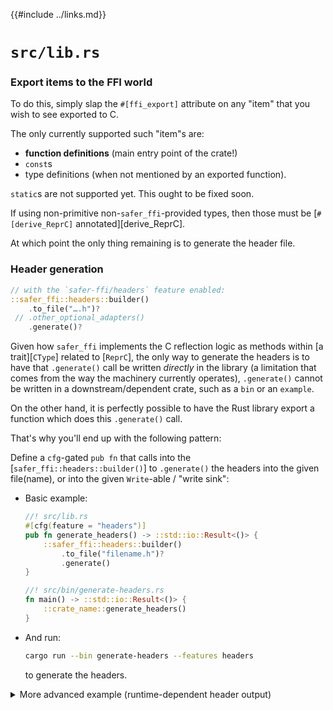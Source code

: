 {{#include ../links.md}}

# `src/lib.rs`

### Export items to the FFI world

To do this, simply slap the `#[ffi_export]` attribute on any "item" that you
wish to see exported to C.

The only currently supported such "item"s are:

  - **function definitions** (main entry point of the crate!)
  - `const`s
  - type definitions (when not mentioned by an exported function).

<div class="warning">

`static`s are not supported yet. This ought to be fixed soon.

</div>

If using non-primitive non-`safer_ffi`-provided types, then those must be
[`#[derive_ReprC]` annotated][derive_ReprC].

At which point the only thing remaining is to generate the header file.

### Header generation

```rust ,ignore
// with the `safer-ffi/headers` feature enabled:
::safer_ffi::headers::builder()
    .to_file("….h")?
 // .other_optional_adapters()
    .generate()?
```

<div class="warning">

Given how `safer_ffi` implements the C reflection logic as methods within
[a trait][`CType`] related to [`ReprC`], the only way to generate the headers
is to have that `.generate()` call be written _directly_ in the library
(a limitation that comes from the way the machinery currently operates),
`.generate()` cannot be written in a downstream/dependent crate, such as a `bin`
or an `example`.

</div>

On the other hand, it is perfectly possible to have the Rust library export a
function which does this `.generate()` call.

That's why you'll end up with the following pattern:

Define a `cfg`-gated `pub fn` that calls into the
[`safer_ffi::headers::builder()`] to `.generate()` the headers into the given
file(name), or into the given `Write`-able / "write sink":

  - Basic example:

    ```rust ,norun
    //! src/lib.rs
    #[cfg(feature = "headers")]
    pub fn generate_headers() -> ::std::io::Result<()> {
        ::safer_ffi::headers::builder()
            .to_file("filename.h")?
            .generate()
    }
    ```

    ```rust ,norun
    //! src/bin/generate-headers.rs
    fn main() -> ::std::io::Result<()> {
        ::crate_name::generate_headers()
    }
    ```

  - And run:

    ```bash
    cargo run --bin generate-headers --features headers
    ```

    to generate the headers.

<details>
<summary>More advanced example (runtime-dependent header output)</summary>

```rust ,norun
#[cfg(feature = "headers")]
fn generate_headers() -> ::std::io::Result<()> {
    let builder = ::safer_ffi::headers::builder();
    if let Some(filename) = ::std::env::args_os().nth(1) {
        builder
            .to_file(&filename)?
            .generate()
    } else {
        builder
            .to_writer(::std::io::stdout())
            .generate()
    }
}
```

and run

```bash
cargo run --bin generate-headers --features headers -- /path/to/headers.h
```

</details>
